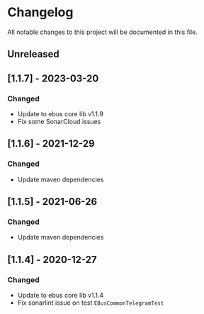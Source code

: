 # Changelog
All notable changes to this project will be documented in this file.

## Unreleased 

## [1.1.7] - 2023-03-20
### Changed
- Update to ebus core lib v1.1.9
- Fix some SonarCloud issues

## [1.1.6] - 2021-12-29
### Changed
- Update maven dependencies

## [1.1.5] - 2021-06-26
### Changed
- Update maven dependencies

## [1.1.4] - 2020-12-27
### Changed
- Update to ebus core lib v1.1.4
- Fix sonarlint issue on test ``EBusCommonTelegramTest``
